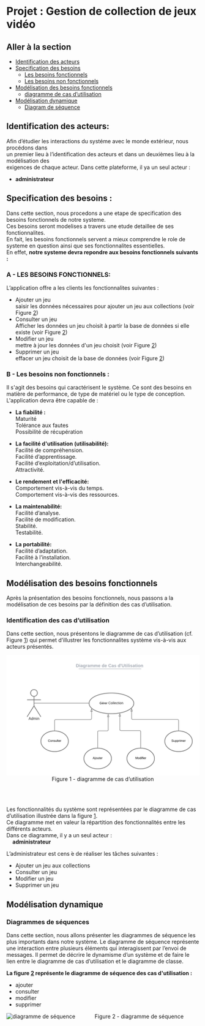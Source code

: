# Projet : Gestion de collection de jeux vidéo
## Aller à la section
* [Identification des acteurs](#Identification-des-acteurs)
* [Specification des besoins](#Specification-des-besoins)  
  * [Les besoins fonctionnels](#A---Les-besoins-fonctionnels)
  * [Les besoins non fonctionnels](#B---Les-besoins-non-fonctionnels)
* [Modélisation des besoins fonctionnels](#Modélisation-des-besoins-fonctionnels)
  * [diagramme de cas d’utilisation](#fig1)
* [Modélisation dynamique](#Modélisation-dynamique)
  * [Diagram de séquence ](#fig2)


## Identification des acteurs:
Afin d’étudier les interactions du systéme avec le monde extérieur, nous procédons dans  
un premier lieu à l’identification des acteurs et dans un deuxièmes lieu à la modélisation des  
exigences de chaque acteur. Dans cette plateforme, il ya un seul acteur :  
 - **administrateur**

## Specification des besoins :

Dans cette section, nous procedons a une etape de specification des besoins fonctionnels de notre systeme.  
Ces besoins seront modelises a travers une etude detaillee de ses fonctionnalites.   
En fait, les besoins fonctionnels servent a mieux comprendre le role de systeme en question ainsi que ses fonctionnalites essentielles.   
En effet, **notre systeme devra repondre aux besoins fonctionnels suivants :**

### A - LES BESOINS FONCTIONNELS:
L’application offre a les clients les fonctionnalites suivantes :<br> 
* Ajouter un jeu <br>
   saisir les données nécessaires pour ajouter un jeu aux collections (voir Figure [2](#fig2))
* Consulter un jeu<br>
   Afficher les données un jeu choisit à partir la base de données si elle existe (voir Figure [2](#fig2))
* Modifier un jeu<br>
   mettre à jour les données d'un jeu choisit (voir Figure [2](#fig2))
* Supprimer un jeu<br>
   effacer un jeu choisit de la base de données (voir Figure [2](#fig2))
   
### B - Les besoins non fonctionnels :
Il s'agit des besoins qui caractérisent le système. Ce sont des besoins en matière de performance, de type de matériel ou le type de conception. 
L'application devra être capable de :

- **La fiabilité :**  
 Maturité  
 Tolérance aux fautes  
 Possibilité de récupération  
 
- **La facilité d'utilisation (utilisabilité):**  
 Facilité de compréhension.  
 Facilité d’apprentissage.  
 Facilité d’exploitation/d’utilisation.  
 Attractivité.  
 
- **Le rendement et l'efficacité:**  
 Comportement vis-à-vis du temps.  
 Comportement vis-à-vis des ressources.  
- **La maintenabilité:**  
 Facilité d’analyse.  
Facilité de modification.  
Stabilité.  
Testabilité.  

- **La portabilité:**  
Facilité d’adaptation.  
Facilité à l’installation.  
Interchangeabilité.  

## Modélisation des besoins fonctionnels
Après la présentation des besoins fonctionnels, nous passons a la modélisation de ces
besoins par la définition des cas d’utilisation.
### Identification des cas d’utilisation
Dans cette section, nous présentons le diagramme de cas d’utilisation  (cf. Figure [1](#fig1))
qui permet d’illustrer les fonctionnalites système  vis-à-vis aux acteurs présentés.


<img id="fig1" src="https://github.com/Rzgi/GameHub/blob/main/spec/Diagramme%20de%20Cas%20d'Utilisation.png"
     alt="diagramme de cas d’utilisation"
     style="float: left; margin-right: 10px;" />
     
<p align="center">
Figure 1 - diagramme de cas d’utilisation 
</p>
<br></br>

Les fonctionnalités du système sont représentées par le diagramme de cas d’utilisation illustrée dans la figure [1](#fig1).  
Ce diagramme met en valeur la répartition des fonctionnalités entre les différents acteurs.  
Dans ce diagramme, il y a un seul acteur :  
&nbsp;&nbsp;&nbsp;&nbsp;**administrateur**



L’administrateur est cens ́e de réaliser les tâches suivantes :

* Ajouter un jeu aux collections<br>
* Consulter un jeu<br>
* Modifier un jeu<br>
* Supprimer un jeu<br>  


## Modélisation dynamique
### Diagrammes de séquences
Dans cette section, nous allons présenter les diagrammes de séquence les plus importants dans notre système. Le diagramme de séquence représente une interaction entre
plusieurs éléments qui interagissent par l’envoi de messages. Il permet de décrire le dynamisme d’un système et de faire le lien entre le diagramme de cas d’utilisation et le diagramme de classe.

**La figure [2](#fig2) représente le diagramme de séquence des cas d'utilisation :**  
* ajouter
* consulter
* modifier
* supprimer


 
 <img id="fig2" src="https://github.com/TrabelsiKhalil/MINI-projet-Web/blob/main/spec/Diagram%20de%20s%C3%A9quence%20.jpeg"
     alt="diagramme de séquence"
     style="float: left; margin-right: 10px;" />
     
<p align="center" >
Figure 2 - diagramme de séquence
</p>
<br></br>
